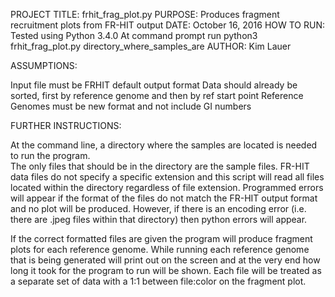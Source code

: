 PROJECT TITLE: frhit_frag_plot.py
PURPOSE: Produces fragment recruitment plots from FR-HIT output
DATE: October 16, 2016
HOW TO RUN: Tested using Python 3.4.0
    At command prompt run python3  frhit_frag_plot.py directory_where_samples_are
AUTHOR: Kim Lauer

ASSUMPTIONS:

Input file must be FRHIT default output format
Data should already be sorted, first by reference genome and then by ref start point
Reference Genomes must be new format and not include GI numbers

FURTHER INSTRUCTIONS:

At the command line, a directory where the samples are located is needed to run the program.  
The only files that should be in the directory are the sample files.  FR-HIT data files do 
not specify a specific extension and this script will read all files located within the 
directory regardless of file extension.  Programmed errors will appear if the format of 
the files do not match the FR-HIT output format and no plot will be produced.  However, if 
there is an encoding error (i.e. there are .jpeg files within that directory) then python errors 
will appear.  

If the correct formatted files are given the program will produce fragment plots for each reference 
genome.  While running each reference genome that is being generated will print out on the screen and 
at the very end how long it took for the program to run will be shown.  Each file will be treated as 
a separate set of data with a 1:1 between file:color on the fragment plot.        	

